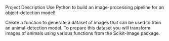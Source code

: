 Project Description
Use Python to build an image-processing pipeline for an object-detection model!

Create a function to generate a dataset of images that can be used to train an animal-detection model. To prepare this dataset you will transform images of animals using various functions from the Scikit-Image package.
